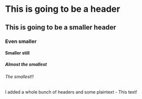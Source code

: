 # This is going to be a header
## This is going to be a smaller header
### Even smaller
#### Smaller still
##### Almost the smallest
###### The smallest!!
I added a whole bunch of headers and some plaintext - This text!
